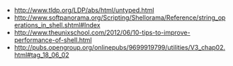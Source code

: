 * http://www.tldp.org/LDP/abs/html/untyped.html
* http://www.softpanorama.org/Scripting/Shellorama/Reference/string_operations_in_shell.shtml#Index
* http://www.theunixschool.com/2012/06/10-tips-to-improve-performance-of-shell.html
* http://pubs.opengroup.org/onlinepubs/9699919799/utilities/V3_chap02.html#tag_18_06_02
